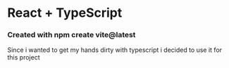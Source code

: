 # React + TypeScript 
### Created with npm create vite@latest

Since i wanted to get my hands dirty with typescript i decided to use it for this project